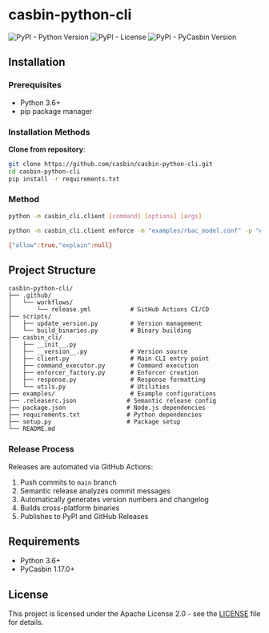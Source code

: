 # casbin-python-cli

![PyPI - Python Version](https://img.shields.io/badge/python-3.6%2B-blue)
![PyPI - License](https://img.shields.io/badge/license-Apache%202.0-green)
![PyPI - PyCasbin Version](https://img.shields.io/badge/pycasbin-1.17.0%2B-orange)

## Installation

### Prerequisites
- Python 3.6+
- pip package manager

### Installation Methods

**Clone from repository**:

```bash
git clone https://github.com/casbin/casbin-python-cli.git
cd casbin-python-cli
pip install -r requirements.txt
```

### Method

```bash
python -m casbin_cli.client [command] [options] [args]

python -m casbin_cli.client enforce -m "examples/rbac_model.conf" -p "examples/rbac_policy.csv" "alice" "data1" "read"

{"allow":true,"explain":null}
```

## Project Structure

```
casbin-python-cli/  
├── .github/  
│   └── workflows/  
│       └── release.yml           # GitHub Actions CI/CD  
├── scripts/  
│   ├── update_version.py         # Version management  
│   └── build_binaries.py         # Binary building  
├── casbin_cli/  
│   ├── __init__.py  
│   ├── __version__.py            # Version source  
│   ├── client.py                 # Main CLI entry point  
│   ├── command_executor.py       # Command execution  
│   ├── enforcer_factory.py       # Enforcer creation  
│   ├── response.py               # Response formatting  
│   └── utils.py                  # Utilities  
├── examples/                     # Example configurations  
├── .releaserc.json              # Semantic release config  
├── package.json                 # Node.js dependencies  
├── requirements.txt             # Python dependencies  
├── setup.py                     # Package setup  
└── README.md  
```

### Release Process

Releases are automated via GitHub Actions:

1. Push commits to `main` branch
2. Semantic release analyzes commit messages
3. Automatically generates version numbers and changelog
4. Builds cross-platform binaries
5. Publishes to PyPI and GitHub Releases

## Requirements

- Python 3.6+
- PyCasbin 1.17.0+

## License

This project is licensed under the Apache License 2.0 - see the [LICENSE](LICENSE) file for details.